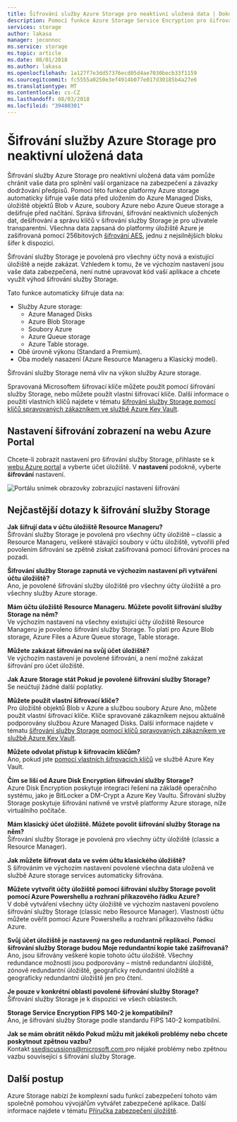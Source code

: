 ```yaml
---
title: Šifrování služby Azure Storage pro neaktivní uložená data | Dokumentace Microsoftu
description: Pomocí funkce Azure Storage Service Encryption pro šifrování Azure Managed Disks, úložiště objektů Blob v Azure, soubory Azure, Azure Queue storage a Azure Table storage na straně služby při ukládání dat a při získávání data dešifrovat.
services: storage
author: lakasa
manager: jeconnoc
ms.service: storage
ms.topic: article
ms.date: 08/01/2018
ms.author: lakasa
ms.openlocfilehash: 1a127f7e3dd57376ecd05d4ae7030becb33f1159
ms.sourcegitcommit: fc5555a0250e3ef4914b077e017d30185b4a27e6
ms.translationtype: MT
ms.contentlocale: cs-CZ
ms.lasthandoff: 08/03/2018
ms.locfileid: "39480301"
---
```

# <a name="azure-storage-service-encryption-for-data-at-rest"></a>Šifrování služby Azure Storage pro neaktivní uložená data
Šifrování služby Azure Storage pro neaktivní uložená data vám pomůže chránit vaše data pro splnění vaší organizace na zabezpečení a závazky dodržování předpisů. Pomocí této funkce platformy Azure storage automaticky šifruje vaše data před uložením do Azure Managed Disks, úložiště objektů Blob v Azure, soubory Azure nebo Azure Queue storage a dešifruje před načítání. Správa šifrování, šifrování neaktivních uložených dat, dešifrování a správu klíčů v šifrování služby Storage je pro uživatele transparentní. Všechna data zapsaná do platformy úložiště Azure je zašifrovaná pomocí 256bitových [šifrování AES](https://en.wikipedia.org/wiki/Advanced_Encryption_Standard), jednu z nejsilnějších bloku šifer k dispozici.

Šifrování služby Storage je povolená pro všechny účty nová a existující úložiště a nejde zakázat. Vzhledem k tomu, že ve výchozím nastavení jsou vaše data zabezpečená, není nutné upravovat kód vaší aplikace a chcete využít výhod šifrování služby Storage.

Tato funkce automaticky šifruje data na:

- Služby Azure storage:
    - Azure Managed Disks
    - Azure Blob Storage
    - Soubory Azure
    - Azure Queue storage
    - Azure Table storage.  
- Obě úrovně výkonu (Standard a Premium).
- Oba modely nasazení (Azure Resource Manageru a Klasický model).

Šifrování služby Storage nemá vliv na výkon služby Azure storage.

Spravovaná Microsoftem šifrovací klíče můžete použít pomocí šifrování služby Storage, nebo můžete použít vlastní šifrovací klíče. Další informace o použití vlastních klíčů najdete v tématu [šifrování služby Storage pomocí klíčů spravovaných zákazníkem ve službě Azure Key Vault](storage-service-encryption-customer-managed-keys.md).

## <a name="view-encryption-settings-in-the-azure-portal"></a>Nastavení šifrování zobrazení na webu Azure Portal
Chcete-li zobrazit nastavení pro šifrování služby Storage, přihlaste se k [webu Azure portal](https://portal.azure.com) a vyberte účet úložiště. V **nastavení** podokně, vyberte **šifrování** nastavení.

![Portálu snímek obrazovky zobrazující nastavení šifrování](./media/storage-service-encryption/image1.png)

## <a name="faq-for-storage-service-encryption"></a>Nejčastější dotazy k šifrování služby Storage
**Jak šifrují data v účtu úložiště Resource Manageru?**  
Šifrování služby Storage je povolená pro všechny účty úložiště – classic a Resource Manageru, veškeré stávající soubory v účtu úložiště, vytvořili před povolením šifrování se zpětně získat zašifrovaná pomocí šifrování proces na pozadí.

**Šifrování služby Storage zapnutá ve výchozím nastavení při vytváření účtu úložiště?**  
Ano, je povolené šifrování služby úložiště pro všechny účty úložiště a pro všechny služby Azure storage.

**Mám účtu úložiště Resource Manageru. Můžete povolit šifrování služby Storage na něm?**  
Ve výchozím nastavení na všechny existující účty úložiště Resource Manageru je povoleno šifrování služby Storage. To platí pro Azure Blob storage, Azure Files a Azure Queue storage, Table storage. 

**Můžete zakázat šifrování na svůj účet úložiště?**  
Ve výchozím nastavení je povolené šifrování, a není možné zakázat šifrování pro účet úložiště. 

**Jak Azure Storage stát Pokud je povolené šifrování služby Storage?**  
Se neúčtují žádné další poplatky.

**Můžete použít vlastní šifrovací klíče?**  
Pro úložiště objektů Blob v Azure a službou soubory Azure Ano, můžete použít vlastní šifrovací klíče. Klíče spravované zákazníkem nejsou aktuálně podporovány službou Azure Managed Disks. Další informace najdete v tématu [šifrování služby Storage pomocí klíčů spravovaných zákazníkem ve službě Azure Key Vault](storage-service-encryption-customer-managed-keys.md).

**Můžete odvolat přístup k šifrovacím klíčům?**  
Ano, pokud jste [pomocí vlastních šifrovacích klíčů](storage-service-encryption-customer-managed-keys.md) ve službě Azure Key Vault.

**Čím se liší od Azure Disk Encryption šifrování služby Storage?**  
Azure Disk Encryption poskytuje integraci řešení na základě operačního systému, jako je BitLocker a DM-Crypt a Azure Key Vaultu. Šifrování služby Storage poskytuje šifrování nativně ve vrstvě platformy Azure storage, níže virtuálního počítače.

**Mám klasický účet úložiště. Můžete povolit šifrování služby Storage na něm?**  
Šifrování služby Storage je povolená pro všechny účty úložiště (classic a Resource Manager).

**Jak můžete šifrovat data ve svém účtu klasického úložiště?**  
S šifrováním ve výchozím nastavení povolené všechna data uložená ve službě Azure storage services automaticky šifrována. 

**Můžete vytvořit účty úložiště pomocí šifrování služby Storage povolit pomocí Azure Powershellu a rozhraní příkazového řádku Azure?**  
V době vytváření všechny účty úložiště ve výchozím nastavení povoleno šifrování služby Storage (classic nebo Resource Manager). Vlastnosti účtu můžete ověřit pomocí Azure Powershellu a rozhraní příkazového řádku Azure.

**Svůj účet úložiště je nastavený na geo redundantně replikaci. Pomocí šifrování služby Storage budou Moje redundantní kopie také zašifrovaná?**  
Ano, jsou šifrovány veškeré kopie tohoto účtu úložiště. Všechny redundance možnosti jsou podporovány – místně redundantní úložiště, zónově redundantní úložiště, geograficky redundantní úložiště a geograficky redundantní úložiště jen pro čtení.

**Je pouze v konkrétní oblasti povolené šifrování služby Storage?**  
Šifrování služby Storage je k dispozici ve všech oblastech.

**Storage Service Encryption FIPS 140-2 je kompatibilní?**  
Ano, je šifrování služby Storage podle standardu FIPS 140-2 kompatibilní.

**Jak se mám obrátit někdo Pokud můžu mít jakékoli problémy nebo chcete poskytnout zpětnou vazbu?**  
Kontakt [ ssediscussions@microsoft.com ](mailto:ssediscussions@microsoft.com) pro nějaké problémy nebo zpětnou vazbu související s šifrování služby Storage.

## <a name="next-steps"></a>Další postup
Azure Storage nabízí že komplexní sadu funkcí zabezpečení tohoto vám společně pomohou vývojářům vytvářet zabezpečené aplikace. Další informace najdete v tématu [Příručka zabezpečení úložiště](../storage-security-guide.md).